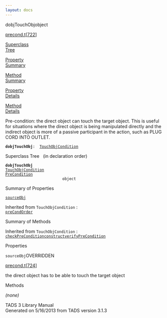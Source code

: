 ```yaml
---
layout: docs
---
```

<span class="title">dobjTouchObj</span><span class="type">object</span>

[precond.t](../file/precond.t.html)\[[722](../source/precond.t.html#722)\]

[Superclass  
Tree](#_SuperClassTree_)

[Property  
Summary](#_PropSummary_)

[Method  
Summary](#_MethodSummary_)

[Property  
Details](#_Properties_)

[Method  
Details](#_Methods_)

<div class="fdesc">

Pre-condition: the direct object can touch the target object. This is
useful for situations where the direct object is being manipulated
directly and the indirect object is more of a passive participant in the
action, such as PLUG CORD INTO OUTLET.

**`dobjTouchObj`**` :   `[`TouchObjCondition`](../object/TouchObjCondition.html)

</div>

<span id="_SuperClassTree_"></span>

<div class="mjhd">

<span class="hdln">Superclass Tree</span>   (in declaration order)

</div>

**`dobjTouchObj`**  
[`TouchObjCondition`](../object/TouchObjCondition.html)  
[`PreCondition`](../object/PreCondition.html)  
`                         object`  
<span id="_PropSummary_"></span>

<div class="mjhd">

<span class="hdln">Summary of Properties</span>  

</div>

[`sourceObj`](#sourceObj)

Inherited from `TouchObjCondition` :  
[`preCondOrder`](../object/TouchObjCondition.html#preCondOrder)



<span id="_MethodSummary_"></span>

<div class="mjhd">

<span class="hdln">Summary of Methods</span>  

</div>



Inherited from `TouchObjCondition` :  
[`checkPreCondition`](../object/TouchObjCondition.html#checkPreCondition)[`construct`](../object/TouchObjCondition.html#construct)[`verifyPreCondition`](../object/TouchObjCondition.html#verifyPreCondition)



<span id="_Properties_"></span>

<div class="mjhd">

<span class="hdln">Properties</span>  

</div>

<span id="sourceObj"></span>

`sourceObj`<span class="rem">OVERRIDDEN</span>

[precond.t](../file/precond.t.html)\[[724](../source/precond.t.html#724)\]

<div class="desc">

the direct object has to be able to touch the target object

</div>

<span id="_Methods_"></span>

<div class="mjhd">

<span class="hdln">Methods</span>  

</div>

*(none)*

<div class="ftr">

TADS 3 Library Manual  
Generated on 5/16/2013 from TADS version 3.1.3

</div>
